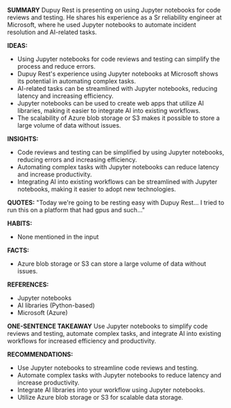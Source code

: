 **SUMMARY**
Dupuy Rest is presenting on using Jupyter notebooks for code reviews and testing. He shares his experience as a Sr reliability engineer at Microsoft, where he used Jupyter notebooks to automate incident resolution and AI-related tasks.

**IDEAS:**

* Using Jupyter notebooks for code reviews and testing can simplify the process and reduce errors.
* Dupuy Rest's experience using Jupyter notebooks at Microsoft shows its potential in automating complex tasks.
* AI-related tasks can be streamlined with Jupyter notebooks, reducing latency and increasing efficiency.
* Jupyter notebooks can be used to create web apps that utilize AI libraries, making it easier to integrate AI into existing workflows.
* The scalability of Azure blob storage or S3 makes it possible to store a large volume of data without issues.

**INSIGHTS:**

* Code reviews and testing can be simplified by using Jupyter notebooks, reducing errors and increasing efficiency.
* Automating complex tasks with Jupyter notebooks can reduce latency and increase productivity.
* Integrating AI into existing workflows can be streamlined with Jupyter notebooks, making it easier to adopt new technologies.

**QUOTES:**
"Today we're going to be resting easy with Dupuy Rest... I tried to run this on a platform that had gpus and such..."

**HABITS:**
* None mentioned in the input

**FACTS:**
* Azure blob storage or S3 can store a large volume of data without issues.

**REFERENCES:**
* Jupyter notebooks
* AI libraries (Python-based)
* Microsoft (Azure)

**ONE-SENTENCE TAKEAWAY**
Use Jupyter notebooks to simplify code reviews and testing, automate complex tasks, and integrate AI into existing workflows for increased efficiency and productivity.

**RECOMMENDATIONS:**

* Use Jupyter notebooks to streamline code reviews and testing.
* Automate complex tasks with Jupyter notebooks to reduce latency and increase productivity.
* Integrate AI libraries into your workflow using Jupyter notebooks.
* Utilize Azure blob storage or S3 for scalable data storage.

